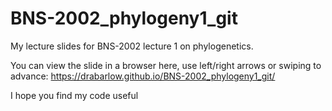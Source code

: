 # BNS-2002_phylogeny1_git

My lecture slides for BNS-2002 lecture 1 on phylogenetics.

You can view the slide in a browser here, use left/right arrows or swiping to advance: https://drabarlow.github.io/BNS-2002_phylogeny1_git/

I hope you find my code useful
